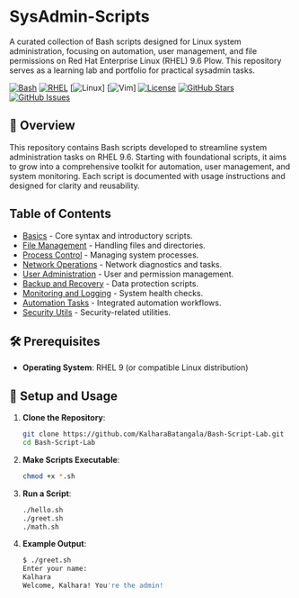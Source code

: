 # SysAdmin-Scripts

A curated collection of Bash scripts designed for Linux system administration, focusing on automation, user management, and file permissions on Red Hat Enterprise Linux (RHEL) 9.6 Plow. This repository serves as a learning lab and portfolio for practical sysadmin tasks.

[![Bash](https://img.shields.io/badge/Bash-4EAA25?style=for-the-badge&logo=gnu-bash&logoColor=white)](https://www.gnu.org/software/bash/)
[![RHEL](https://img.shields.io/badge/Red_Hat-EE0000?style=for-the-badge&logo=red-hat&logoColor=white)](https://www.redhat.com/)
[![Linux](https://img.shields.io/badge/Linux-FCC624?logo=linux&logoColor=black)]
[![Vim](https://img.shields.io/badge/Vim-%2311AB00.svg?logo=vim&logoColor=white)]
[![License](https://img.shields.io/badge/License-MIT-blue?style=for-the-badge)](LICENSE)
[![GitHub Stars](https://img.shields.io/github/stars/KalharaBatangala/Bash-Script-Lab?style=for-the-badge)](https://github.com/KalharaBatangala/Bash-Script-Lab.git/stargazers)
[![GitHub Issues](https://img.shields.io/github/issues/KalharaBatangala/Bash-Script-Lab?style=for-the-badge)](https://github.com/KalharaBatangala/Bash-Script-Lab.git/issues)

## 📖 Overview

This repository contains Bash scripts developed to streamline system administration tasks on RHEL 9.6. Starting with foundational scripts, it aims to grow into a comprehensive toolkit for automation, user management, and system monitoring. Each script is documented with usage instructions and designed for clarity and reusability.

## Table of Contents
- [Basics](./basics/README.md) - Core syntax and introductory scripts.
- [File Management](./file-management/README.md) - Handling files and directories.
- [Process Control](./process-control/README.md) - Managing system processes.
- [Network Operations](./network-operations/) - Network diagnostics and tasks.
- [User Administration](./user-administration/README.md) - User and permission management.
- [Backup and Recovery](./backup-and-recovery/README.md) - Data protection scripts.
- [Monitoring and Logging](./monitoring-and-logging/README.md) - System health checks.
- [Automation Tasks](./automation-tasks/README.md) - Integrated automation workflows.
- [Security Utils](./security-utils/README.md) - Security-related utilities.

## 🛠️ Prerequisites

- **Operating System**: RHEL 9 (or compatible Linux distribution)


## 🔧 Setup and Usage

1. **Clone the Repository**:
   ```bash
   git clone https://github.com/KalharaBatangala/Bash-Script-Lab.git
   cd Bash-Script-Lab
   ```

2. **Make Scripts Executable**:
   ```bash
   chmod +x *.sh
   ```

3. **Run a Script**:
   ```bash
   ./hello.sh
   ./greet.sh
   ./math.sh
   ```

4. **Example Output**:
   ```bash
   $ ./greet.sh
   Enter your name:
   Kalhara
   Welcome, Kalhara! You're the admin!
   ```

